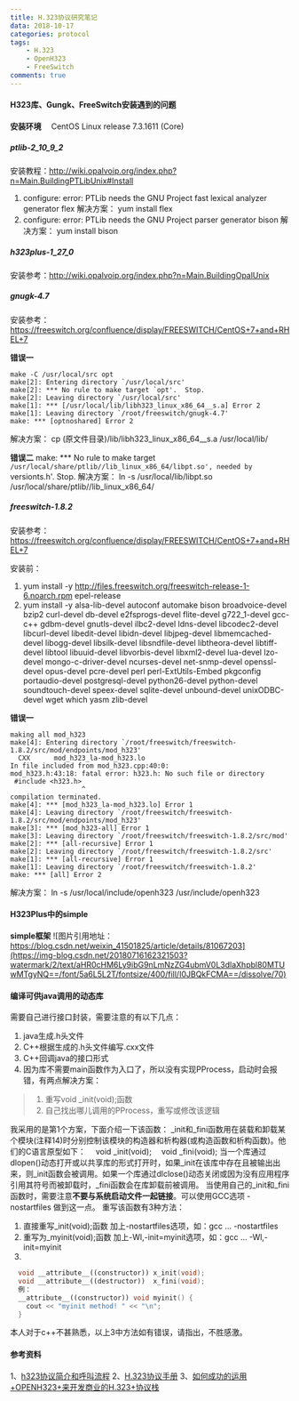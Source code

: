 ```yaml
---
title: H.323协议研究笔记
data: 2018-10-17
categories: protocol
tags:
    - H.323
    - OpenH323
    - FreeSwitch
comments: true
---
```



#### H323库、Gungk、FreeSwitch安装遇到的问题

**安装环境**
&emsp;CentOS Linux release 7.3.1611 (Core)

##### ptlib-2_10_9_2
安装教程：http://wiki.opalvoip.org/index.php?n=Main.BuildingPTLibUnix#Install

1. configure: error: PTLib needs the GNU Project fast lexical analyzer generator flex
解决方案：
yum install flex
2. configure: error: PTLib needs the GNU Project parser generator bison
解决方案：
yum install bison

##### h323plus-1_27_0
安装参考：http://wiki.opalvoip.org/index.php?n=Main.BuildingOpalUnix

##### gnugk-4.7
安装参考：https://freeswitch.org/confluence/display/FREESWITCH/CentOS+7+and+RHEL+7

**错误一**
```
make -C /usr/local/src opt
make[2]: Entering directory `/usr/local/src'
make[2]: *** No rule to make target `opt'.  Stop.
make[2]: Leaving directory `/usr/local/src'
make[1]: *** [/usr/local/lib/libh323_linux_x86_64__s.a] Error 2
make[1]: Leaving directory `/root/freeswitch/gnugk-4.7'
make: *** [optnoshared] Error 2
```
解决方案：
cp (原文件目录)/lib/libh323_linux_x86_64__s.a /usr/local/lib/

**错误二**
make: *** No rule to make target `/usr/local/share/ptlib//lib_linux_x86_64/libpt.so', needed by `versionts.h'.  Stop.
解决方案：
ln -s /usr/local/lib/libpt.so /usr/local/share/ptlib//lib_linux_x86_64/

##### freeswitch-1.8.2
安装参考：https://freeswitch.org/confluence/display/FREESWITCH/CentOS+7+and+RHEL+7

安装前：
1. yum install -y http://files.freeswitch.org/freeswitch-release-1-6.noarch.rpm epel-release
2. yum install -y alsa-lib-devel autoconf automake bison broadvoice-devel bzip2 curl-devel db-devel e2fsprogs-devel flite-devel g722_1-devel gcc-c++ gdbm-devel gnutls-devel ilbc2-devel ldns-devel libcodec2-devel libcurl-devel libedit-devel libidn-devel libjpeg-devel libmemcached-devel libogg-devel libsilk-devel libsndfile-devel libtheora-devel libtiff-devel libtool libuuid-devel libvorbis-devel libxml2-devel lua-devel lzo-devel mongo-c-driver-devel ncurses-devel net-snmp-devel openssl-devel opus-devel pcre-devel perl perl-ExtUtils-Embed pkgconfig portaudio-devel postgresql-devel python26-devel python-devel soundtouch-devel speex-devel sqlite-devel unbound-devel unixODBC-devel wget which yasm zlib-devel

**错误一**
```
making all mod_h323
make[4]: Entering directory `/root/freeswitch/freeswitch-1.8.2/src/mod/endpoints/mod_h323'
  CXX      mod_h323_la-mod_h323.lo
In file included from mod_h323.cpp:40:0:
mod_h323.h:43:18: fatal error: h323.h: No such file or directory
 #include <h323.h>
                  ^
compilation terminated.
make[4]: *** [mod_h323_la-mod_h323.lo] Error 1
make[4]: Leaving directory `/root/freeswitch/freeswitch-1.8.2/src/mod/endpoints/mod_h323'
make[3]: *** [mod_h323-all] Error 1
make[3]: Leaving directory `/root/freeswitch/freeswitch-1.8.2/src/mod'
make[2]: *** [all-recursive] Error 1
make[2]: Leaving directory `/root/freeswitch/freeswitch-1.8.2/src'
make[1]: *** [all-recursive] Error 1
make[1]: Leaving directory `/root/freeswitch/freeswitch-1.8.2'
make: *** [all] Error 2
```
解决方案：
ln -s /usr/local/include/openh323 /usr/include/openh323

#### H323Plus中的simple
**simple框架**
![图片引用地址：https://blog.csdn.net/weixin_41501825/article/details/81067203](https://img-blog.csdn.net/20180716162321503?watermark/2/text/aHR0cHM6Ly9ibG9nLmNzZG4ubmV0L3dlaXhpbl80MTUwMTgyNQ==/font/5a6L5L2T/fontsize/400/fill/I0JBQkFCMA==/dissolve/70)

#### 编译可供java调用的动态库
需要自己进行接口封装，需要注意的有以下几点：
1. java生成.h头文件
2. C++根据生成的.h头文件编写.cxx文件
3. C++回调java的接口形式
4. 因为库不需要main函数作为入口了，所以没有实现PProcess，启动时会报错，有两点解决方案：
  >1. 重写void _init(void);函数
  >2. 自己找出哪儿调用的PProcess，重写或修改该逻辑

  我采用的是第1个方案，下面介绍一下该函数：
  _init和_fini函数用在装载和卸载某个模块(注释14)时分别控制该模块的构造器和析构器(或构造函数和析构函数)。他们的C语言原型如下：
    &emsp;void _init(void);
    &emsp;void _fini(void);
  当一个库通过dlopen()动态打开或以共享库的形式打开时，如果_init在该库中存在且被输出出来，则_init函数会被调用。如果一个库通过dlclose()动态关闭或因为没有应用程序引用其符号而被卸载时，_fini函数会在库卸载前被调用。
  当使用自己的_init和_fini函数时，需要注意**不要与系统启动文件一起链接**。可以使用GCC选项 -nostartfiles 做到这一点。
  重写该函数有3种方法：
  1. 直接重写_init(void);函数 加上-nostartfiles选项，如：gcc … -nostartfiles
  2. 重写为_myinit(void);函数 加上-Wl,-init=myinit选项，如：gcc … -Wl,-init=myinit
  3. 
  ``` cpp
    void __attribute__((constructor)) x_init(void);
    void __attribute__((destructor))  x_fini(void);
    例：
    __attribute__((constructor)) void myinit() {
      cout << "myinit method! " << "\n";
    }
  ```
  本人对于c++不甚熟悉，以上3中方法如有错误，请指出，不胜感激。

#### 参考资料
1、[h323协议简介和呼叫流程](http://www.docin.com/p-1416512075.html)
2、[H.323协议手册](https://wenku.baidu.com/view/659f6960ddccda38376bafb9.html)
3、[如何成功的运用+OPENH323+来开发商业的H.323+协议栈](https://wenku.baidu.com/view/e4efb3b95022aaea998f0fc1.html)
